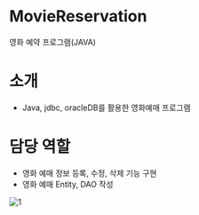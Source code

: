 # MovieReservation
영화 예약 프로그램(JAVA)

# 소개 
* Java, jdbc, oracleDB를 활용한 영화예매 프로그램

# 담당 역할
* 영화 예매 정보 등록, 수정, 삭제 기능 구현
* 영화 예매 Entity, DAO 작성


![1](https://user-images.githubusercontent.com/46432795/70389999-01c67580-1a0a-11ea-9419-221f84049992.png)

